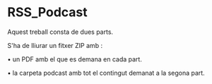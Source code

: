 # RSS_Podcast

Aquest treball consta de dues parts.

S'ha de lliurar un fitxer ZIP amb :

• un PDF amb el que es demana en cada part.

• la carpeta podcast amb tot el contingut demanat a la segona part.

